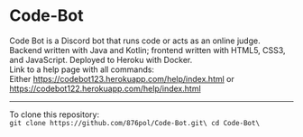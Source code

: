 # Code-Bot
Code Bot is a Discord bot that runs code or acts as an online judge.  
Backend written with Java and Kotlin; frontend written with HTML5, CSS3, and JavaScript. Deployed to Heroku with Docker.  
Link to a help page with all commands:  
  Either https://codebot123.herokuapp.com/help/index.html or https://codebot122.herokuapp.com/help/index.html  
___
To clone this repository:  
	```
	git clone https://github.com/876pol/Code-Bot.git\
	cd Code-Bot\
	```
